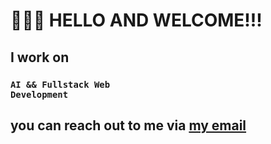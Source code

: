 # 👨🏿‍🦱 HELLO AND WELCOME!!!
## I work on
### <code>AI && Fullstack Web Development</code>
## you can reach out to me via <a href = samwondim@gmail.com>my email</a>
